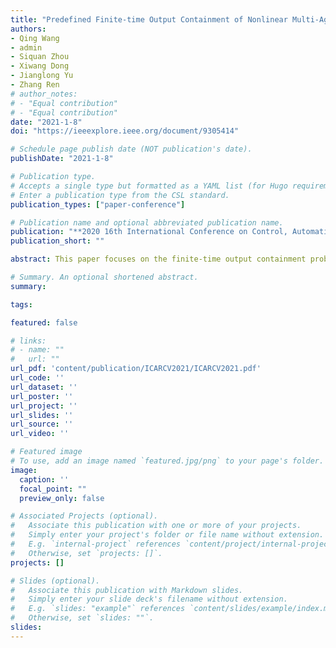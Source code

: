 ```yaml
---
title: "Predefined Finite-time Output Containment of Nonlinear Multi-Agent Systems with Undirected Topology"
authors:
- Qing Wang 
- admin
- Siquan Zhou
- Xiwang Dong
- Jianglong Yu
- Zhang Ren
# author_notes:
# - "Equal contribution"
# - "Equal contribution"
date: "2021-1-8"
doi: "https://ieeexplore.ieee.org/document/9305414"

# Schedule page publish date (NOT publication's date).
publishDate: "2021-1-8"

# Publication type.
# Accepts a single type but formatted as a YAML list (for Hugo requirements).
# Enter a publication type from the CSL standard.
publication_types: ["paper-conference"]

# Publication name and optional abbreviated publication name.
publication: "**2020 16th International Conference on Control, Automation, Robotics and Vision (ICARCV)**"
publication_short: ""

abstract: This paper focuses on the finite-time output containment problem for a kind of nonlinear multi-agent systems with multiple dynamic leaders. Firstly, considering the topological structure among the followers, a kind of adaptive distributed observer is designed to estimate the whole states of all the leaders. By utilizing common Lyapunov theory, the finite-time convergence of proposed distributed observer is proved. On the basis of this conclusion, a containment control protocol including the desired convex combinations of the leaders is developed for each follower by using the given weights. With the help of the output regulation theory, the finite-time output containment criterion for nonlinear multi-agent systems is derived. Finally, a numerical example is presented to demonstrate the effectiveness of the theoretical results.

# Summary. An optional shortened abstract.
summary: 

tags:

featured: false

# links:
# - name: ""
#   url: ""
url_pdf: 'content/publication/ICARCV2021/ICARCV2021.pdf'
url_code: ''
url_dataset: ''
url_poster: ''
url_project: ''
url_slides: ''
url_source: ''
url_video: ''

# Featured image
# To use, add an image named `featured.jpg/png` to your page's folder. 
image:
  caption: ''
  focal_point: ""
  preview_only: false

# Associated Projects (optional).
#   Associate this publication with one or more of your projects.
#   Simply enter your project's folder or file name without extension.
#   E.g. `internal-project` references `content/project/internal-project/index.md`.
#   Otherwise, set `projects: []`.
projects: []

# Slides (optional).
#   Associate this publication with Markdown slides.
#   Simply enter your slide deck's filename without extension.
#   E.g. `slides: "example"` references `content/slides/example/index.md`.
#   Otherwise, set `slides: ""`.
slides: 
---
```


<!-- {{% callout note %}}
Click the *Cite* button above to demo the feature to enable visitors to import publication metadata into their reference management software.
{{% /callout %}}

{{% callout note %}}
Create your slides in Markdown - click the *Slides* button to check out the example.
{{% /callout %}}

Add the publication's **full text** or **supplementary notes** here. You can use rich formatting such as including [code, math, and images](https://docs.hugoblox.com/content/writing-markdown-latex/). -->
